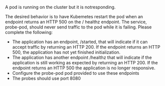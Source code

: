 A pod is running on the cluster but it is notresponding.

The desired behavior is to have Kubemetes restart the pod when an endpoint returns an HTTP 500 on the /
healthz endpoint. The service, probe-pod, should never send traffic to the pod while it is failing. Please
complete the following:
* The application has an endpoint, /started, that will indicate if it can accept traffic by returning an HTTP 200. If
the endpoint returns an HTTP 500, the application has not yet finished initialization.
* The application has another endpoint /healthz that will indicate if the application is still working as expected by
returning an HTTP 200. If the endpoint returns an HTTP 500 the application is no longer responsive.
* Configure the probe-pod pod provided to use these endpoints
* The probes should use port 8080